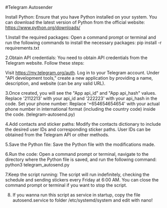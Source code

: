 #Telegram Autosender

Install Python: Ensure that you have Python installed on your system. You can download the latest version of Python from the official website: https://www.python.org/downloads/

1.Install the required packages: Open a command prompt or terminal and run the following commands to install the necessary packages:
pip install -r requirements.txt

2.Obtain API credentials: You need to obtain API credentials from the Telegram website. Follow these steps:

Visit https://my.telegram.org/auth.
Log in to your Telegram account.
Under "API development tools," create a new application by providing a name, description, and website (can be any valid URL).

3.Once created, you will see the "App api_id" and "App api_hash" values. Replace '2112213' with your api_id and '222223' with your api_hash in the code.
Set your phone number: Replace '+654654654654' with your actual phone number in international format (including the country code) inside the code. (telegram-autosend.py)

4.Add contacts and sticker paths: Modify the contacts dictionary to include the desired user IDs and corresponding sticker paths. User IDs can be obtained from the Telegram API or other methods.

5.Save the Python file: Save the Python file with the modifications made.

6.Run the code: Open a command prompt or terminal, navigate to the directory where the Python file is saved, and run the following command:
python3 telegram_autosend.py

7.Keep the script running: The script will run indefinitely, checking the schedule and sending stickers every Friday at 6:00 AM. You can close the command prompt or terminal if you want to stop the script.

8. If you wanna run this script as service in startup, copy the file autosend.service to folder /etc/systemd/system and edit with nano!
